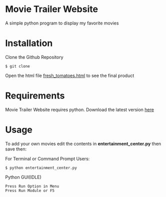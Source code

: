 # Movie Trailer Website
A simple python program to display my favorite movies

# Installation
Clone the Github Repository
```
$ git clone

```
Open the html file [fresh_tomatoes.html](fresh_tomatoes.html) to see the final product

# Requirements
Movie Trailer Website requires python. Download the latest version [here](https://www.python.org/)

# Usage

To add your own movies edit the contents in **entertainment_center.py** then save then:

For Terminal or Command Prompt Users:
```
$ python entertainment_center.py

```
Python GUI(IDLE)
```
Press Run Option in Menu
Press Run Module or F5

```

